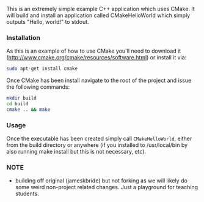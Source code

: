 This is an extremely simple example C++ application which uses CMake. 
It will build and install an application called CMakeHelloWorld which simply outputs "Hello, world!" to stdout.  

### Installation ###
As this is an example of how to use CMake you'll need to download it (http://www.cmake.org/cmake/resources/software.html) or install it via:
```bash
sudo apt-get install cmake
```
Once CMake has been install navigate to the root of the project and issue the following commands:
```bash
mkdir build
cd build
cmake .. && make
```


### Usage ###
Once the executable has been created simply call `CMakeHelloWorld`, either from the build directory or anywhere (if you installed to /usr/local/bin by also running make install but this is not necessary, etc).

### NOTE ###
- building off original (jameskbride) but not forking as we will likely do some weird non-project related changes. Just a playground for teaching students.
